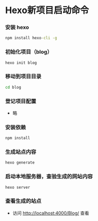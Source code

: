 # Hexo新项目启动命令


### 安装 hexo
```cmd
npm install hexo-cli -g
```

### 初始化项目（blog）

```cmd
hexo init blog
```

### 移动到项目目录

```cmd
cd blog
```

### 登记项目配置

- 略


### 安装依赖

```cmd
npm install
```

### 生成站点内容

```cmd
hexo generate
```

### 启动本地服务器，查验生成的网站内容

```cmd
hexo server
```

### 查看生成的站点

- 访问 [http://localhost:4000/Blog/](http://localhost:4000/Blog/) 查看

